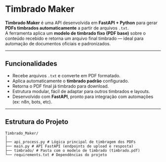 # Timbrado Maker

**Timbrado Maker** é uma API desenvolvida em **FastAPI + Python** para gerar **PDFs timbrados automaticamente** a partir de arquivos `.txt`.  
A ferramenta aplica um **modelo de timbrado fixo (PDF base)** sobre o conteúdo recebido e retorna um arquivo final timbrado — ideal para automação de documentos oficiais e padronizados.

---

## Funcionalidades

- Recebe arquivos `.txt` e converte em PDF formatado.  
- Aplica automaticamente o **timbrado padrão** configurado.  
- Retorna o PDF final já timbrado para download.  
- Estrutura modular, fácil de adaptar para outros timbrados e layouts.  
- Desenvolvido com **FastAPI**, pronto para integração com automações (ex: n8n, bots, etc).

---

## Estrutura do Projeto

    Timbrado_Maker/
    │
    ├── api_process.py # Lógica principal de timbragem dos PDFs
    ├── main.py # API FastAPI (endpoints de upload e resposta)
    ├── timbrado/ # Pasta com o modelo de timbrado (timbrado.pdf)
    └── requirements.txt # Dependências do projeto